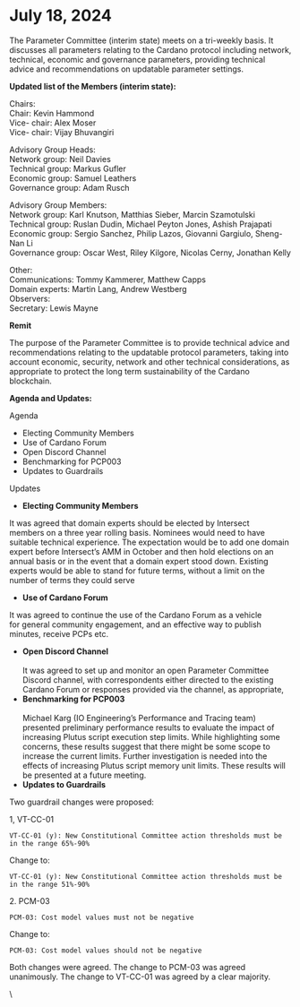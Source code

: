 # July 18, 2024

The Parameter Committee (interim state) meets on a tri-weekly basis. It discusses all parameters relating to the Cardano protocol including network, technical, economic and governance parameters, providing technical advice and recommendations on updatable parameter settings.

**Updated list of the Members (interim state):**

Chairs:\
Chair: Kevin Hammond\
Vice- chair: Alex Moser\
Vice- chair: Vijay Bhuvangiri

Advisory Group Heads:\
Network group: Neil Davies\
Technical group: Markus Gufler\
Economic group: Samuel Leathers\
Governance group: Adam Rusch

Advisory Group Members:\
Network group: Karl Knutson, Matthias Sieber, Marcin Szamotulski\
Technical group: Ruslan Dudin, Michael Peyton Jones, Ashish Prajapati\
Economic group: Sergio Sanchez, Philip Lazos, Giovanni Gargiulo, Sheng-Nan Li\
Governance group: Oscar West, Riley Kilgore, Nicolas Cerny, Jonathan Kelly

Other:\
Communications: Tommy Kammerer, Matthew Capps\
Domain experts: Martin Lang, Andrew Westberg\
Observers: \
Secretary: Lewis Mayne

**Remit**

The purpose of the Parameter Committee is to provide technical advice and recommendations relating to the updatable protocol parameters, taking into account economic, security, network and other technical considerations, as appropriate to protect the long term sustainability of the Cardano blockchain.

**Agenda and Updates:**

Agenda

* Electing Community Members
* Use of Cardano Forum
* Open Discord Channel
* Benchmarking for PCP003
* Updates to Guardrails

Updates

* **Electing Community Members**

It was agreed that domain experts should be elected by Intersect\
members on a three year rolling basis.  Nominees would need to have suitable technical experience. The expectation would be to add one domain expert before Intersect’s AMM in October and then hold elections on an annual basis or in the event that a domain expert stood down.  Existing experts would be able to stand for future terms, without a limit on the number of terms they could serve

* **Use of Cardano Forum**

It was agreed to continue the use of the Cardano Forum as a vehicle\
for general community engagement, and an effective way to publish minutes, receive PCPs etc.

* **Open Discord Channel**\
  \
  It was agreed to set up and monitor an open Parameter Committee Discord channel, with correspondents either directed to the existing Cardano Forum  or responses provided via the channel, as appropriate,
* **Benchmarking for PCP003**\
  \
  Michael Karg (IO Engineering’s Performance and Tracing team) presented preliminary performance results to evaluate the impact of increasing Plutus script execution step limits. While highlighting some concerns, these results suggest that there might be some scope to increase the current limits.  Further investigation is needed into the effects of increasing Plutus script memory unit limits.  These results will be presented at a future meeting.
* **Updates to Guardrails**

Two guardrail changes were proposed:

1,  VT-CC-01

`VT-CC-01 (y): New Constitutional Committee action thresholds must be in the range 65%-90%`

Change to:

`VT-CC-01 (y): New Constitutional Committee action thresholds must be in the range 51%-90%`

2\. PCM-03

`PCM-03: Cost model values must not be negative`

Change to:

`PCM-03: Cost model values should not be negative`

Both changes were agreed.  The change to PCM-03 was agreed unanimously.  The change to VT-CC-01 was agreed by a clear majority.

\


